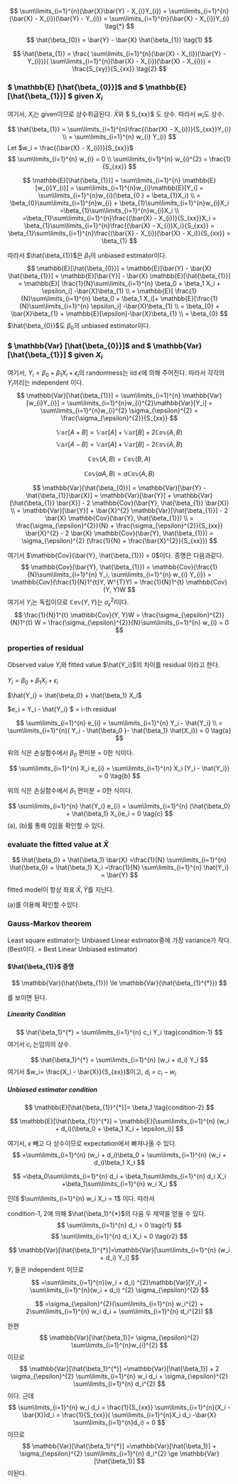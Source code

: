 

$$
\sum\limits_{i=1}^{n}(\bar{X}\bar{Y} - X_{i}Y_{i}) = \sum\limits_{i=1}^{n}(\bar{X} - X_{i})(\bar{Y} - Y_{i}) = \sum\limits_{i=1}^{n}(\bar{X} - X_{i})Y_{i} \tag{*}
$$




$$
\hat{\beta_{0}} = \bar{Y} - \bar{X} \hat{\beta_{1}} \tag{1}
$$

$$
\hat{\beta_{1}} = \frac{ \sum\limits_{i=1}^{n}(\bar{X} - X_{i})(\bar{Y} - Y_{i})}{ \sum\limits_{i=1}^{n}(\bar{X} - X_{i})(\bar{X} - X_{i})} = \frac{S_{xy}}{S_{xx}} \tag{2}
$$



### $ \mathbb{E} [\hat{\beta_{0}}]$ and $ \mathbb{E} [\hat{\beta_{1}}] $ given $X_i$



여기서, $X_i$는 given이므로 상수취급된다. $\bar{X}$와 $ S_{xx}$ 도 상수. 따라서 $w_i$도 상수. 

$$
\hat{\beta_{1}} = \sum\limits_{i=1}^{n}\frac{(\bar{X} - X_{i})}{S_{xx}}Y_{i} \\ = \sum\limits_{i=1}^{n} w_{i} Y_{i}
$$
Let $w_i = \frac{(\bar{X} - X_{i})}{S_{xx}}$
$$
\sum\limits_{i=1}^{n} w_{i} = 0 \\ \sum\limits_{i=1}^{n} w_{i}^{2} = \frac{1}{S_{xx}}
$$

$$
\mathbb{E}[\hat{\beta_{1}}] = \sum\limits_{i=1}^{n} \mathbb{E}[w_{i}Y_{i}] = \sum\limits_{i=1}^{n}w_{i}\mathbb{E}[Y_i] = \sum\limits_{i=1}^{n}w_{i}(\beta_{0 } + \beta_{1}X_i) \\ =  \beta_{0}\sum\limits_{i=1}^{n}w_{i} + \beta_{1}\sum\limits_{i=1}^{n}w_{i}X_i =\beta_{1}\sum\limits_{i=1}^{n}w_{i}X_i \\
=\beta_{1}\sum\limits_{i=1}^{n}\frac{(\bar{X} - X_{i})}{S_{xx}}X_i = \beta_{1}\sum\limits_{i=1}^{n}\frac{(\bar{X} - X_{i})X_i}{S_{xx}} = \beta_{1}\sum\limits_{i=1}^{n}\frac{(\bar{X} - X_{i})(\bar{X} - X_i)}{S_{xx}} = \beta_{1}
$$

따라서 $\hat{\beta_{1}}$은 $\beta_{1}$의 unbiased estimator이다.
$$
\mathbb{E}[\hat{\beta_{0}}] = \mathbb{E}[\bar{Y} - \bar{X} \hat{\beta_{1}}] = \mathbb{E}[\bar{Y}] - \bar{X} \mathbb{E}[\hat{\beta_{1}}] = \mathbb{E}[ \frac{1}{N}\sum\limits_{i=1}^{n} \beta_0 + \beta_1 X_i + \epsilon_i] -\bar{X}\beta_{1} \\ = \mathbb{E}[ \frac{1}{N}\sum\limits_{i=1}^{n} \beta_0 + \beta_1 X_i]+  \mathbb{E}[\frac{1}{N}\sum\limits_{i=1}^{n} \epsilon_i] -\bar{X}\beta_{1} \\ = \beta_{0} + \bar{X}\beta_{1} + \mathbb{E}[\epsilon]-\bar{X}\beta_{1}
\\ = \beta_{0}
$$
$\hat{\beta_{0}}$도 $\beta_{0}$의 unbiased estimator이다.


### $ \mathbb{Var} [\hat{\beta_{0}}]$ and $ \mathbb{Var} [\hat{\beta_{1}}] $ given $X_i$



여기서, $Y_i = \beta_{0} + \beta_{1} X_i + \epsilon_i$의 randomness는 iid $\epsilon$에 의해 주어진다. 따라서 각각의 $Y_i$끼리는 independent 이다.
$$
\mathbb{Var}[\hat{\beta_{1}}] = \sum\limits_{i=1}^{n} \mathbb{Var}[w_{i}Y_{i}] = \sum\limits_{i=1}^{n}w_{i}^{2}\mathbb{Var}[Y_i] = \sum\limits_{i=1}^{n}w_{i}^{2} \sigma_{\epsilon}^{2} = \frac{\sigma_{\epsilon}^{2}}{S_{xx}}
$$






$$
\mathbb{Var}[A + B] = \mathbb{Var}[A] + \mathbb{Var}[B] + 2 \mathbb{Cov}(A, B) \tag{**}
$$
$$
\mathbb{Var}[A - B] = \mathbb{Var}[A] + \mathbb{Var}[B] - 2 \mathbb{Cov}(A, B) \tag{**}
$$

$$
\mathbb{Cov}(A, B) = \mathbb{Cov}(B, A) \tag{***}
$$

$$
\mathbb{Cov}(aA, B) = a\mathbb{Cov}(A, B)   \tag{****}
$$



$$
\mathbb{Var}[\hat{\beta_{0}}] = \mathbb{Var}[\bar{Y} -\hat{\beta_{1}}\bar{X}] = \mathbb{Var}[\bar{Y}] + \mathbb{Var}[\hat{\beta_{1}} \bar{X}] - 2 \mathbb{Cov}(\bar{Y}, \hat{\beta_{1}} \bar{X}) \\
= \mathbb{Var}[\bar{Y}] + \bar{X}^{2} \mathbb{Var}[\hat{\beta_{1}}] - 2  \bar{X} \mathbb{Cov}(\bar{Y}, \hat{\beta_{1}}) \\
= \frac{\sigma_{\epsilon}^{2}}{N} + \frac{\sigma_{\epsilon}^{2}}{S_{xx}} \bar{X}^{2} - 2  \bar{X} \mathbb{Cov}(\bar{Y}, \hat{\beta_{1}}) = \sigma_{\epsilon}^{2}  (\frac{1}{N} + \frac{\bar{X}^{2}}{S_{xx}})
$$

여기서 $\mathbb{Cov}(\bar{Y}, \hat{\beta_{1}}) = 0$이다. 증명은 다음과같다.
$$
\mathbb{Cov}(\bar{Y}, \hat{\beta_{1}}) = \mathbb{Cov}(\frac{1}{N}\sum\limits_{i=1}^{n} Y_i, \sum\limits_{i=1}^{n} w_{i} Y_{i}) = \mathbb{Cov}(\frac{1}{N}1^{t}Y, W^{T}Y) = \frac{1}{N}1^{t} \mathbb{Cov}(Y, Y)W
$$
여기서 $Y_i$는 독립이므로 $\mathbb{Cov}(Y, Y)$는 $\sigma_{\epsilon}^{2} I$이다. 
$$
\frac{1}{N}1^{t} \mathbb{Cov}(Y, Y)W = \frac{\sigma_{\epsilon}^{2}}{N}1^{t} W = \frac{\sigma_{\epsilon}^{2}}{N}\sum\limits_{i=1}^{n} w_{i} = 0
$$




### properties of residual

Observed value $Y_i$와 fitted value $\hat{Y_i}$의 차이를 residual 이라고 한다.

$Y_i = \beta_0 + \beta_1 X_i + \epsilon_i$

$\hat{Y_i} = \hat{\beta_0} + \hat{\beta_1} X_i$

$e_i = Y_i - \hat{Y_i} $ = i-th residual




$$
\sum\limits_{i=1}^{n} e_{i} = \sum\limits_{i=1}^{n} Y_i - \hat{Y_i}  \\ = \sum\limits_{i=1}^{n}( Y_i - \hat{\beta_0 }- \hat{\beta_1} \hat{X_i}) = 0 \tag{a}
$$

위의 식은 손실함수에서 $\beta_0$ 편미분 = 0한 식이다. 


$$
\sum\limits_{i=1}^{n} X_i e_{i} = \sum\limits_{i=1}^{n} X_i (Y_i - \hat{Y_i}) = 0 \tag{b}
$$

위의 식은 손실함수에서 $\beta_1$ 편미분 = 0한 식이다. 



$$
\sum\limits_{i=1}^{n} \hat{Y_i} e_{i} = \sum\limits_{i=1}^{n} (\hat{\beta_0} + \hat{\beta_1} X_i)e_i = 0 \tag{c}
$$
(a), (b)를 통해 0임을 확인할 수 있다.







### evaluate the fitted value at $\bar{X}$

$$
\hat{\beta_0} + \hat{\beta_1} \bar{X} =\frac{1}{N} \sum\limits_{i=1}^{n} \hat{\beta_0} + \hat{\beta_1} X_i =\frac{1}{N} \sum\limits_{i=1}^{n} \hat{Y_i} = \bar{Y}
$$

fitted model이 항상 좌표 $\bar{X}, \bar{Y}$를 지난다.

(a)를 이용해 확인할 수있다. 





### Gauss-Markov  theorem

Least square estimator는 Unbiased Linear estimator중에 가장 variance가 작다.(Best이다. = Best Linear Unbiased estimator)



#### $\hat{\beta_{1}}$ 증명

$$
\mathbb{Var}(\hat{\beta_{1}}) \le \mathbb{Var}(\hat{\beta_{1}^{*}})
$$

를 보이면 된다. 



##### Linearity Condition

$$
\hat{\beta_1}^{*} = \sum\limits_{i=1}^{n} c_i Y_i \tag{condition-1}
$$
여기서 $c_i$ 는임의의 상수. 

$$
\hat{\beta_1}^{*} = \sum\limits_{i=1}^{n} (w_i + d_i) Y_i
$$
여기서 $w_i= \frac{X_i - \bar{X}}{S_{xx}}$이고, $d_i$ = $c_i - w_i$



##### Unbiased estimator condition

$$
\mathbb{E}[\hat{\beta_{1}}^{*}]= \beta_1 \tag{condition-2}
$$

$$
\mathbb{E}[\hat{\beta_{1}}^{*}] = \mathbb{E}[\sum\limits_{i=1}^{n} (w_i + d_i)(\beta_0 + \beta_1 X_i + \epsilon_i)]
$$

여기서, $\epsilon$ 빼고 다 상수이므로 expectation에서 빠져나올 수 있다.
$$
=\sum\limits_{i=1}^{n} (w_i + d_i)\beta_0 + \sum\limits_{i=1}^{n} (w_i + d_i)\beta_1 X_i
$$

$$
=\beta_0\sum\limits_{i=1}^{n} d_i + \beta_1\sum\limits_{i=1}^{n} d_i X_i +\beta_1\sum\limits_{i=1}^{n} w_i X_i
$$

인데 $\sum\limits_{i=1}^{n} w_i X_i = 1$ 이다. 따라서

condition-1, 2에 의해 $\hat{\beta_1}^{*}$의 다음 두 제약을 얻을 수 있다.
$$
\sum\limits_{i=1}^{n} d_i = 0 \tag{r1}
$$
$$
\sum\limits_{i=1}^{n} d_i X_i = 0 \tag{r2}
$$




$$
\mathbb{Var}[\hat{\beta_1}^{*}]=\mathbb{Var}[\sum\limits_{i=1}^{n} (w_i + d_i) Y_i]
$$
$Y_i$ 들은 independent 이므로
$$
=\sum\limits_{i=1}^{n}(w_i + d_i) ^{2}\mathbb{Var}[Y_i] = \sum\limits_{i=1}^{n}(w_i + d_i) ^{2} \sigma_{\epsilon}^{2}
$$

$$
=\sigma_{\epsilon}^{2}(\sum\limits_{i=1}^{n} w_i^{2} + 2\sum\limits_{i=1}^{n} w_i d_i + \sum\limits_{i=1}^{n} d_i^{2})
$$

한편 
$$
\mathbb{Var}[\hat{\beta_1}]= \sigma_{\epsilon}^{2} \sum\limits_{i=1}^{n}w_{i}^{2}
$$
이므로
$$
\mathbb{Var}[\hat{\beta_1}^{*}] =\mathbb{Var}[\hat{\beta_1}] + 2 \sigma_{\epsilon}^{2} \sum\limits_{i=1}^{n} w_i d_i + \sigma_{\epsilon}^{2} \sum\limits_{i=1}^{n} d_i^{2}
$$
이다. 근데 
$$
\sum\limits_{i=1}^{n} w_i d_i = \frac{1}{S_{xx}} \sum\limits_{i=1}^{n}(X_i - \bar{X})d_i = \frac{1}{S_{xx}}( \sum\limits_{i=1}^{n}X_i d_i -\bar{X} \sum\limits_{i=1}^{n}d_i) = 0
$$
이므로 
$$
\mathbb{Var}[\hat{\beta_1}^{*}] =\mathbb{Var}[\hat{\beta_1}] + \sigma_{\epsilon}^{2} \sum\limits_{i=1}^{n} d_i^{2} \ge \mathbb{Var}[\hat{\beta_1}]
$$
이된다.
